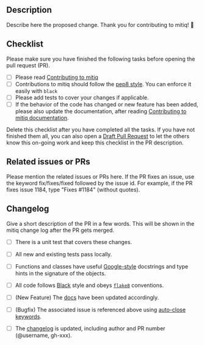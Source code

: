 Description
-----------
Describe here the proposed change. Thank you for contributing to mitiq! 🙂


Checklist
-----------
Please make sure you have finished the following tasks before opening the pull request (PR).

- [ ] Please read [Contributing to mitiq](https://github.com/unitaryfund/mitiq/blob/master/CONTRIBUTING.md)
- [ ] Contributions to mitiq should follow the [pep8 style](https://www.python.org/dev/peps/pep-0008/). You can enforce it easily with `black`
- [ ] Please add tests to cover your changes if applicable.
- [ ] If the behavior of the code has changed or new feature has been added, please also update the documentation, after reading [Contributing to mitiq documentation](https://github.com/unitaryfund/mitiq/blob/master/docs/README-docs.md).

Delete this checklist after you have completed all the tasks. If you have not finished them all, you can also open a [Draft Pull Request](https://github.blog/2019-02-14-introducing-draft-pull-requests/) to let the others know this on-going work and keep this checklist in the PR description.


Related issues or PRs
---------------------
Please mention the related issues or PRs here. If the PR fixes an issue, use the keyword fix/fixes/fixed followed by the issue id. For example, if the PR fixes issue 1184, type "Fixes #1184" (without quotes).

Changelog
---------
Give a short description of the PR in a few words. This will be shown in the mitiq change log after the PR gets merged.


- [ ] There is a unit test that covers these changes.
- [ ] All new and existing tests pass locally.
- [ ] Functions and classes have useful [Google-style][google] docstrings and type hints in the signature of the objects.
- [ ] All code follows [Black][black] style and obeys [`flake8`][flake8] conventions.
- [ ] (New Feature) The [docs][docs] have been updated accordingly.
- [ ] (Bugfix) The associated issue is referenced above using [auto-close keywords][auto-close].
- [ ] The [changelog][changelog] is updated, including author and PR number (@username, gh-xxx).


[auto-close]: https://help.github.com/en/articles/closing-issues-using-keywords
[black]: https://black.readthedocs.io/en/stable/index.html
[changelog]: https://github.com/unitaryfund/mitiq/blob/master/CHANGELOG.md
[contributing]: https://github.com/unitaryfund/mitiq/blob/master/CONTRIBUTING.md
[docs]: https://github.com/unitaryfund/mitiq/blob/master/docs/source/
[flake8]: http://flake8.pycqa.org
[pep-484]: https://www.python.org/dev/peps/pep-0484/
[google]: https://sphinxcontrib-napoleon.readthedocs.io/en/latest/example_google.html
